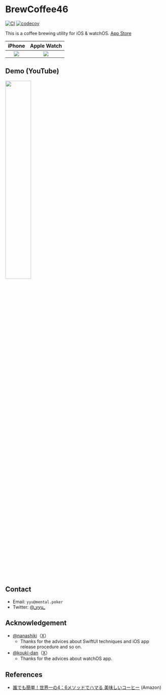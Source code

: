 BrewCoffee46
=============================

[![CI](https://github.com/brewcoffee46/brewcoffee46/actions/workflows/ci.yml/badge.svg)](https://github.com/brewcoffee46/brewcoffee46/actions/workflows/ci.yml)
[![codecov](https://codecov.io/gh/brewcoffee46/brewcoffee46/graph/badge.svg?token=FOZAS9FNBP)](https://codecov.io/gh/brewcoffee46/brewcoffee46)

This is a coffee brewing utility for iOS & watchOS. 
[App Store](https://apps.apple.com/jp/app/coffeebrew46/id6449224023)

iPhone          |  Apple Watch
:--------------:|:-------------------------:
![](https://github.com/y-yu/coffeebrew46/assets/612043/07d1504c-f2c1-4827-94ae-36030ae9ad12)  |  ![](https://github.com/user-attachments/assets/5957b83a-14f0-4390-b643-0ff4a9db54b5)

## Demo (YouTube)

[<img width="40%" src="https://github.com/y-yu/coffeebrew46/assets/612043/56562df6-6f4e-4910-9c04-854981bca18e">](https://www.youtube.com/watch?v=nVmMoxDqUrc)

## Contact

- Email: `yyu@mental.poker`
- Twitter: [@\_yyu\_](https://twitter.com/_yyu_)

## Acknowledgement

- [@nanashiki](https://github.com/nanashiki)（[X](https://x.com/7_6_)）
    - Thanks for the advices about SwiftUI techniques and iOS app release procedure and so on.
- [@kouki-dan](https://github.com/kouki-dan)（[X](https://x.com/kouki_dan)）
    - Thanks for the advices about watchOS app.

## References

- [誰でも簡単！世界一の4：6メソッドでハマる 美味しいコーヒー](https://www.amazon.co.jp/dp/4297134039) (Amazon)
